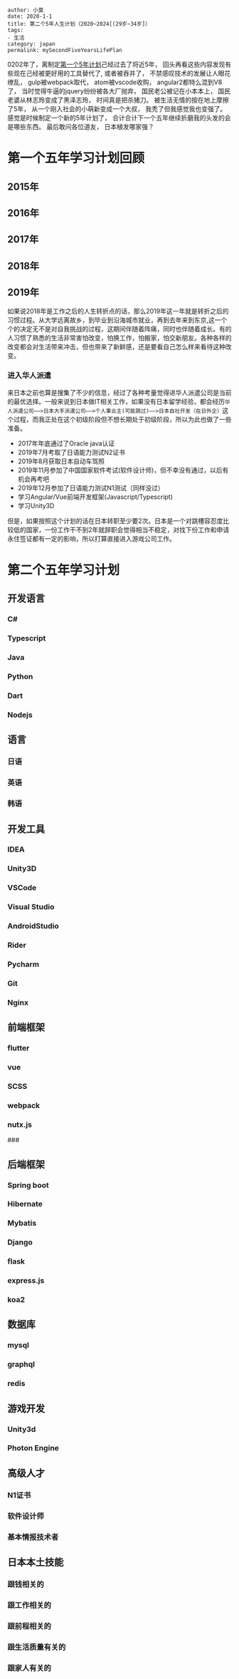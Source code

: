 ```
author: 小莫
date: 2020-1-1
title: 第二个5年人生计划（2020~2024[(29岁~34岁]）
tags:
- 生活
category: japan
permalink: mySecondFiveYearsLifePlan
```

0202年了，离制定[第一个5年计划](https://blog.xiaomo.info/2016/2016StudyPlan/)己经过去了将近5年， 回头再看这些内容发现有些现在己经被更好用的工具替代了, 或者被吞并了， 不禁感叹技术的发展让人眼花缭乱， gulp被webpack取代， atom被vscode收购， angular2都特么混到V8了， 当时觉得牛逼的jquery纷纷被各大厂抛弃， 国民老公被记在小本本上， 国民老婆从林志玲变成了黑泽志玲， 时间真是把杀猪刀。 被生活无情的按在地上摩擦了5年， 从一个刚入社会的小萌新变成一个大叔， 我秃了但我感觉我也变强了。 感觉是时候制定一个新的5年计划了， 合计合计下一个五年继续折磨我的头发的会是哪些东西。 最后敢问各位道友， 日本植发哪家强？ 
<!-- more -->
# 第一个五年学习计划回顾

## 2015年

## 2016年

## 2017年

## 2018年

## 2019年

如果说2018年是工作之后的人生转折点的话，那么2019年这一年就是转折之后的习惯过程。从大学远离故乡，到毕业到沿海城市就业，再到去年来到东京,这一个个的决定无不是对自我挑战的过程，这期间伴随着阵痛，同时也伴随着成长。有的人习惯了熟悉的生活非常害怕改变，怕换工作，怕搬家，怕交新朋友。各种各样的改变都会对生活带来冲击，但也带来了新鲜感，还是要看自己怎么样来看待这种改变。

### 进入华人派遣

来日本之前也算是搜集了不少的信息，经过了各种考量觉得进华人派遣公司是当前的最优选择。一般来说到日本做IT相关工作，如果没有日本留学经验，都会经历`华人派遣公司——>日本大手派遣公司——>个人事业主(可能跳过)——>日本自社开发（在日外企）`这个过程，而我正处在这个初级阶段但不想长期处于初级阶段，所以为此也做了一些准备。

-   2017年年底通过了Oracle java认证
-   2019年7月考取了日语能力测试N2证书
-   2019年8月获取日本自动车驾照
-   2019年11月参加了中国国家软件考试(软件设计师)，但不幸没有通过，以后有机会再考吧
-   2019年12月参加了日语能力测试N1测试（同样没过）
-   学习Angular/Vue前端开发框架(Javascript/Typescript)
-   学习Unity3D

但是，如果按照这个计划的话在日本转职至少要2次。日本是一个对跳槽容忍度比较低的国家，一份工作干不到2年就辞职会觉得相当不稳定，对找下份工作和申请永住签证都有一定的影响，所以打算直接进入游戏公司工作。

# 第二个五年学习计划

## 开发语言

### C#

### Typescript

### Java

### Python

### Dart

### Nodejs

## 语言

### 日语

### 英语

### 韩语

## 开发工具

### IDEA

### Unity3D

### VSCode

### Visual Studio

### AndroidStudio

### Rider

### Pycharm

### Git

### Nginx

## 前端框架

### flutter

### vue

### SCSS

### webpack

### nutx.js

 \###

## 后端框架

### Spring boot

### Hibernate

### Mybatis

### Django

### flask

### express.js

### koa2

## 数据库

### mysql

### graphql

### redis

## 游戏开发

### Unity3d

### Photon Engine

## 高级人才

### N1证书

### 软件设计师

### 基本情报技术者



## 日本本土技能

### 跟钱相关的

### 跟工作相关的

### 跟前程相关的

### 跟生活质量有关的

### 跟家人有关的